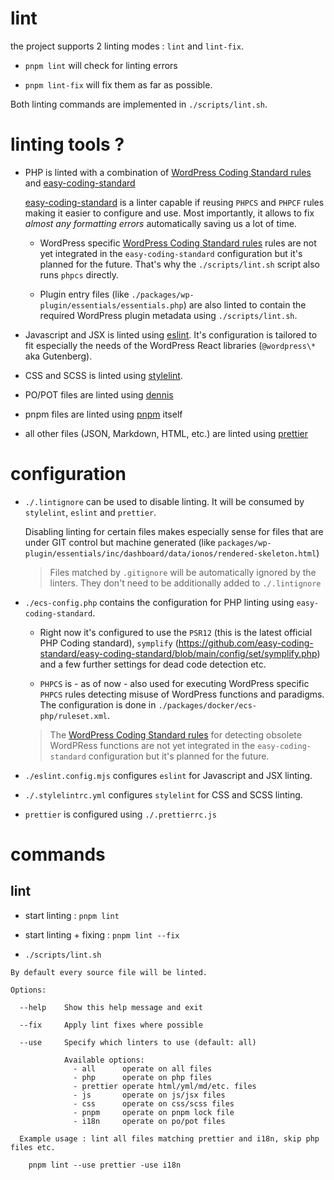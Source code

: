 # lint

the project supports 2 linting modes : `lint` and `lint-fix`.

- `pnpm lint` will check for linting errors

- `pnpm lint-fix` will fix them as far as possible.

Both linting commands are implemented in `./scripts/lint.sh`.

# linting tools ?

- PHP is linted with a combination of [WordPress Coding Standard rules](https://developer.wordpress.org/coding-standards/wordpress-coding-standards/) and [easy-coding-standard](https://github.com/easy-coding-standard/easy-coding-standard)

  [easy-coding-standard](https://github.com/easy-coding-standard/easy-coding-standard) is a linter capable if reusing `PHPCS` and `PHPCF` rules making it easier to configure and use. Most importantly, it allows to fix _almost any formatting errors_ automatically saving us a lot of time.

  - WordPress specific [WordPress Coding Standard rules](https://developer.wordpress.org/coding-standards/wordpress-coding-standards/) rules are not yet integrated in the `easy-coding-standard` configuration but it's planned for the future. That's why the `./scripts/lint.sh` script also runs `phpcs` directly.

  - Plugin entry files (like `./packages/wp-plugin/essentials/essentials.php`) are also linted to contain the required WordPress plugin metadata using `./scripts/lint.sh`.

- Javascript and JSX is linted using [eslint](https://eslint.org/). It's configuration is tailored to fit especially the needs of the WordPress React libraries (`@wordpress\*` aka Gutenberg).

- CSS and SCSS is linted using [stylelint](https://stylelint.io/).

- PO/POT files are linted using [dennis](https://github.com/mozilla/dennis)

- pnpm files are linted using [pnpm](https://pnpm.io/) itself

- all other files (JSON, Markdown, HTML, etc.) are linted using [prettier](https://prettier.io/)

# configuration

- `./.lintignore` can be used to disable linting. It will be consumed by `stylelint`, `eslint` and `prettier`.

  Disabling linting for certain files makes especially sense for files that are under GIT control but machine generated (like `packages/wp-plugin/essentials/inc/dashboard/data/ionos/rendered-skeleton.html`)

  > Files matched by `.gitignore` will be automatically ignored by the linters. They don't need to be additionally added to `./.lintignore`

- `./ecs-config.php` contains the configuration for PHP linting using `easy-coding-standard`.

  - Right now it's configured to use the `PSR12` (this is the latest official PHP Coding standard), `symplify` (https://github.com/easy-coding-standard/easy-coding-standard/blob/main/config/set/symplify.php) and a few further settings for dead code detection etc.

  - `PHPCS` is - as of now - also used for executing WordPress specific `PHPCS` rules detecting misuse of WordPress functions and paradigms. The configuration is done in `./packages/docker/ecs-php/ruleset.xml`.

  > The [WordPress Coding Standard rules](https://developer.wordpress.org/coding-standards/wordpress-coding-standards/) for detecting obsolete WordPRess functions are not yet integrated in the `easy-coding-standard` configuration but it's planned for the future.

- `./eslint.config.mjs` configures `eslint` for Javascript and JSX linting.

- `./.stylelintrc.yml` configures `stylelint` for CSS and SCSS linting.

- `prettier` is configured using `./.prettierrc.js`

# commands

## lint

- start linting : `pnpm lint`

- start linting + fixing : `pnpm lint --fix`

- `./scripts/lint.sh`

```
By default every source file will be linted.

Options:

  --help    Show this help message and exit

  --fix     Apply lint fixes where possible

  --use     Specify which linters to use (default: all)

            Available options:
              - all      operate on all files
              - php      operate on php files
              - prettier operate html/yml/md/etc. files
              - js       operate on js/jsx files
              - css      operate on css/scss files
              - pnpm     operate on pnpm lock file
              - i18n     operate on po/pot files

  Example usage : lint all files matching prettier and i18n, skip php files etc.

    pnpm lint --use prettier -use i18n
```
